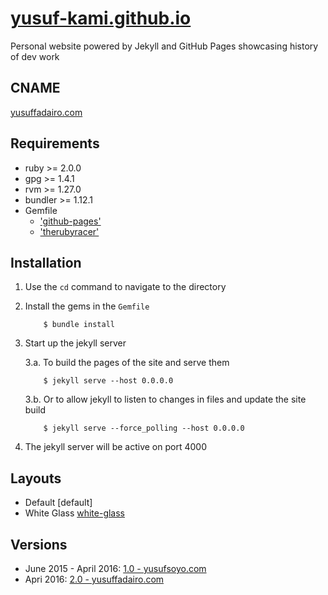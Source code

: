# [yusuf-kami.github.io](//yusuf-kami.github.io)
Personal website powered by Jekyll and GitHub Pages showcasing history of dev work

## CNAME
[yusuffadairo.com](//yusuf-kami.github.io)

## Requirements
- ruby >= 2.0.0 
- gpg >= 1.4.1
- rvm >= 1.27.0
- bundler >= 1.12.1
- Gemfile
    - ['github-pages'](https://rubygems.org/gems/github-pages)
    - ['therubyracer'](https://rubygems.org/gems/therubyracer)

## Installation 
1. Use the ``cd`` command to navigate to the directory 
2. Install the gems in the ``Gemfile``
    
    ```
        $ bundle install
    ```  
3. Start up the jekyll server

    3.a. To build the pages of the site and serve them
    
    ```
        $ jekyll serve --host 0.0.0.0 
    ```
    3.b. Or to allow jekyll to listen to changes in files and update the site build
    
    ```
        $ jekyll serve --force_polling --host 0.0.0.0
    ```
4. The jekyll server will be active on port 4000

## Layouts
- Default [default]
- White Glass [white-glass](//github.com/yusuf-kami/yusuf-kami.github.io/blob/gh-pages/assets/wg/info.md)

## Versions
- June 2015 - April 2016: [1.0 - yusufsoyo.com](//github.com/yusuf-kami/yusuf-kami.github.io/tree/yusufsoyo.com)
- Apri 2016: [2.0 - yusuffadairo.com](//github.com/yusuf-kami/yusuf-kami.github.io/tree/master)
